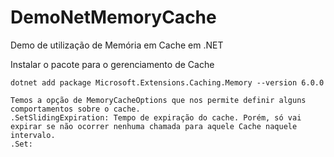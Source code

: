 # DemoNetMemoryCache
Demo de utilização de Memória em Cache em .NET


Instalar o pacote para o gerenciamento de Cache
```
dotnet add package Microsoft.Extensions.Caching.Memory --version 6.0.0

Temos a opção de MemoryCacheOptions que nos permite definir alguns comportamentos sobre o cache.
.SetSlidingExpiration: Tempo de expiração do cache. Porém, só vai expirar se não ocorrer nenhuma chamada para aquele Cache naquele intervalo.
.Set: 